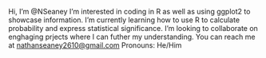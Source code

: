 Hi, I’m @NSeaney
I’m interested in coding in R as well as using ggplot2 to showcase information.
I’m currently learning how to use R to calculate probability and express statistical significance.
I’m looking to collaborate on enghaging prjects where I can futher my understanding.
You can reach me at nathanseaney2610@gmail.com
Pronouns: He/Him


